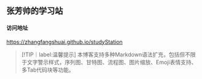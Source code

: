 ## 张芳帅的学习站

#### 访问地址

https://zhangfangshuai.github.io/studyStation


> [!TIP｜label:温馨提示]
> 本博客支持多种Markdown语法扩充，包括但不限于文字警示样式，序列图、甘特图、流程图、图片缩放、Emoji表情支持、多Tab代码块等功能。